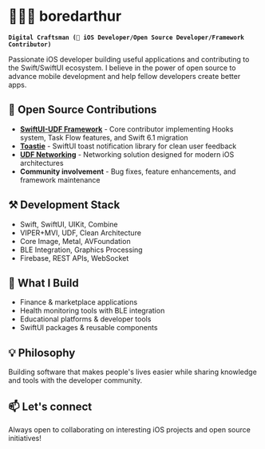 # 👨🏼‍💻 boredarthur

**`Digital Craftsman ( iOS Developer/Open Source Developer/Framework Contributor)`**

Passionate iOS developer building useful applications and contributing to the Swift/SwiftUI ecosystem. I believe in the power of open source to advance mobile development and help fellow developers create better apps.

## 🌟 Open Source Contributions
- **[SwiftUI-UDF Framework](https://github.com/Maks-Jago/SwiftUI-UDF)** - Core contributor implementing Hooks system, Task Flow features, and Swift 6.1 migration
- **[Toastie](https://github.com/boredarthur/toastie-ios)** - SwiftUI toast notification library for clean user feedback
- **[UDF Networking](https://github.com/boredarthur/UDFNetworking)** - Networking solution designed for modern iOS architectures
- **Community involvement** - Bug fixes, feature enhancements, and framework maintenance

## ⚒️ Development Stack
- Swift, SwiftUI, UIKit, Combine
- VIPER+MVI, UDF, Clean Architecture  
- Core Image, Metal, AVFoundation
- BLE Integration, Graphics Processing
- Firebase, REST APIs, WebSocket

## 🚀 What I Build
- Finance & marketplace applications
- Health monitoring tools with BLE integration
- Educational platforms & developer tools
- SwiftUI packages & reusable components

## 💡 Philosophy
Building software that makes people's lives easier while sharing knowledge and tools with the developer community.

## 📫 Let's connect
Always open to collaborating on interesting iOS projects and open source initiatives!
